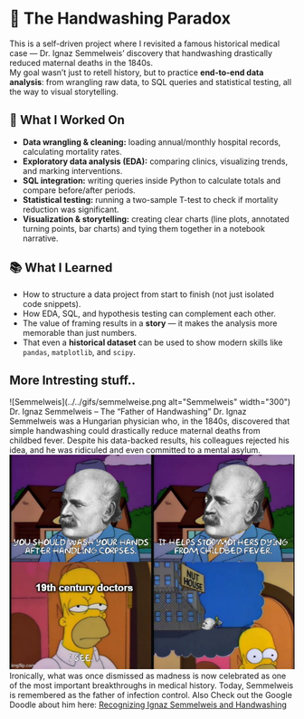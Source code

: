 # 🧼 The Handwashing Paradox  
This is a self-driven project where I revisited a famous historical medical case — Dr. Ignaz Semmelweis’ discovery that handwashing drastically reduced maternal deaths in the 1840s.  
My goal wasn’t just to retell history, but to practice **end-to-end data analysis**: from wrangling raw data, to SQL queries and statistical testing, all the way to visual storytelling.  

## 🔎 What I Worked On  
- **Data wrangling & cleaning:** loading annual/monthly hospital records, calculating mortality rates.  
- **Exploratory data analysis (EDA):** comparing clinics, visualizing trends, and marking interventions.  
- **SQL integration:** writing queries inside Python to calculate totals and compare before/after periods.  
- **Statistical testing:** running a two-sample T-test to check if mortality reduction was significant.  
- **Visualization & storytelling:** creating clear charts (line plots, annotated turning points, bar charts) and tying them together in a notebook narrative.  

## 📚 What I Learned  
- How to structure a data project from start to finish (not just isolated code snippets).  
- How EDA, SQL, and hypothesis testing can complement each other.  
- The value of framing results in a **story** — it makes the analysis more memorable than just numbers.  
- That even a **historical dataset** can be used to show modern skills like `pandas`, `matplotlib`, and `scipy`.  

## More Intresting stuff..
![Semmelweis](../../gifs/semmelweise.png alt="Semmelweis" width="300")
Dr. Ignaz Semmelweis – The “Father of Handwashing”
Dr. Ignaz Semmelweis was a Hungarian physician who, in the 1840s, discovered that simple handwashing could drastically reduce maternal deaths from childbed fever. Despite his data-backed results, his colleagues rejected his idea, and he was ridiculed and even committed to a mental asylum.
![Meme](../../gifs/meme.jpg)
Ironically, what was once dismissed as madness is now celebrated as one of the most important breakthroughs in medical history. Today, Semmelweis is remembered as the father of infection control.
Also Check out the Google Doodle about him here: [Recognizing Ignaz Semmelweis and Handwashing](https://doodles.google/doodle/recognizing-ignaz-semmelweis-and-handwashing/)

